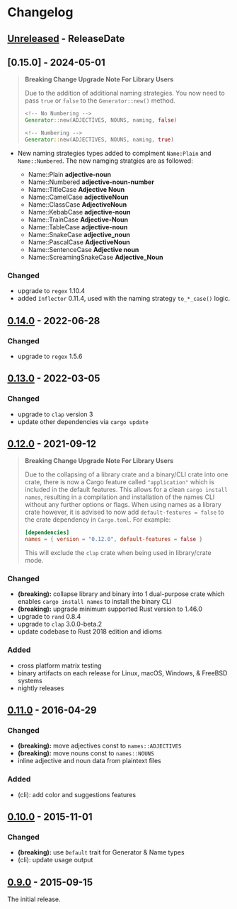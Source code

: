 # Changelog

<!-- next-header -->

## [Unreleased] - ReleaseDate

## [0.15.0] - 2024-05-01

> **Breaking Change Upgrade Note For Library Users**
>
> Due to the addition of additional naming strategies. You now need to pass `true` or `false` to the `Generator::new()` method.
> 
> ```rust
> <!-- No Numbering -->
> Generator::new(ADJECTIVES, NOUNS, naming, false)
> 
> <!-- Numbering -->
> Generator::new(ADJECTIVES, NOUNS, naming, true)
> ```
 
- New naming strategies types added to complment `Name:Plain` and `Name::Numbered`. The new namging stratgies are as followed:

  - Name::Plain **adjective-noun**
  - Name::Numbered  **adjective-noun-number**
  - Name::TitleCase **Adjective Noun**
  - Name::CamelCase **adjectiveNoun**
  - Name::ClassCase **AdjectiveNoun**
  - Name::KebabCase **adjective-noun**
  - Name::TrainCase **Adjective-Noun**
  - Name::TableCase **adjective-noun**
  - Name::SnakeCase **adjective_noun**
  - Name::PascalCase **AdjectiveNoun**
  - Name::SentenceCase **Adjective noun**
  - Name::ScreamingSnakeCase **Adjective_Noun**


### Changed

- upgrade to `regex` 1.10.4
- added `Inflector` 0.11.4, used with the naming strategy `to_*_case()` logic.

## [0.14.0] - 2022-06-28

### Changed

- upgrade to `regex` 1.5.6

## [0.13.0] - 2022-03-05

### Changed

- upgrade to `clap` version 3
- update other dependencies via `cargo update`

## [0.12.0] - 2021-09-12

> **Breaking Change Upgrade Note For Library Users**
>
> Due to the collapsing of a library crate and a binary/CLI crate into one
> crate, there is now a Cargo feature called `"application"` which is included
> in the default features. This allows for a clean `cargo install names`,
> resulting in a compilation and installation of the names CLI without any
> further options or flags. When using names as a library crate however, it is
> advised to now add `default-features = false` to the crate dependency in
> `Cargo.toml`. For example:
>
> ```toml
> [dependencies]
> names = { version = "0.12.0", default-features = false }
> ```
>
> This will exclude the `clap` crate when being used in library/crate mode.

### Changed

- **(breaking):** collapse library and binary into 1 dual-purpose crate which
  enables `cargo install names` to install the binary CLI
- **(breaking):** upgrade minimum supported Rust version to 1.46.0
- upgrade to `rand` 0.8.4
- upgrade to `clap` 3.0.0-beta.2
- update codebase to Rust 2018 edition and idioms

### Added

- cross platform matrix testing
- binary artifacts on each release for Linux, macOS, Windows, & FreeBSD systems
- nightly releases

## [0.11.0] - 2016-04-29

### Changed

- **(breaking):** move adjectives const to `names::ADJECTIVES`
- **(breaking):** move nouns const to `names::NOUNS`
- inline adjective and noun data from plaintext files

### Added

- (cli): add color and suggestions features

## [0.10.0] - 2015-11-01

### Changed

- **(breaking):** use `Default` trait for Generator & Name types
- (cli): update usage output

## [0.9.0] - 2015-09-15

The initial release.

<!-- next-url -->

[unreleased]: https://github.com/fnichol/names/compare/v0.14.0...HEAD
[0.14.0]: https://github.com/fnichol/names/compare/v0.13.0...v0.14.0
[0.13.0]: https://github.com/fnichol/names/compare/v0.12.0...v0.13.0
[0.12.0]: https://github.com/fnichol/names/compare/v0.11.0...v0.12.0
[0.11.0]: https://github.com/fnichol/names/compare/v0.10.0...v0.11.0
[0.10.0]: https://github.com/fnichol/names/compare/v0.9.0...v0.10.0
[0.9.0]: https://github.com/fnichol/names/compare/f852f53...v0.9.0
